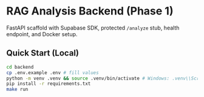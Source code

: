 # RAG Analysis Backend (Phase 1)


FastAPI scaffold with Supabase SDK, protected `/analyze` stub, health endpoint, and Docker setup.


## Quick Start (Local)


```bash
cd backend
cp .env.example .env # fill values
python -m venv .venv && source .venv/bin/activate # Windows: .venv\\Scripts\\activate
pip install -r requirements.txt
make run